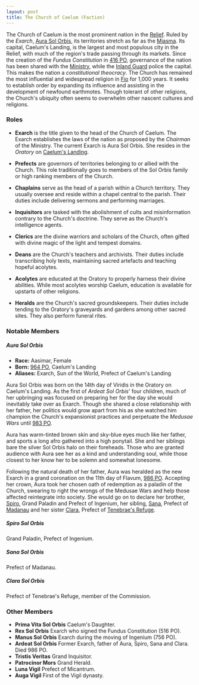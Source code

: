 ```yaml
---
layout: post
title: The Church of Caelum (Faction)
---
```


The Church of Caelum is the most prominent nation in the [Relief](setting-started#the-relief). Ruled by the *Exarch*, [Aura Sol Orbis](#aura-sol-orbis), its territories stretch as far as the [Miasma](getting-started#the-miasma). Its capital, Caelum's Landing, is the largest and most populous city in the Relief, with much of the region's trade passing through its markets. Since the creation of the *Fundus Constitution* in [416 PO](timeline#416-po), governance of the nation has been shared with the [Ministry](ministry), while the [Inland Guard](ministry#inland-guard) police the capital. This makes the nation a *constitutional theocracy*. The Church has remained the most influential and widespread religion in [Fio](getting-started#a-world-obscured) for 1,000 years. It seeks to establish order by expanding its influence and assisting in the development of newfound earthmotes. Though tolerant of other religions, the Church's ubiquity often seems to overwhelm other nascent cultures and religions.

### Roles

- **Exarch** is the title given to the head of the Church of Caelum. The Exarch establishes the laws of the nation as proposed by the *Chairman* of the Ministry. The current Exarch is Aura Sol Orbis. She resides in the *Oratory* on [Caelum's Landing](profundus#caelums-landing).

- **Prefects** are governors of territories belonging to or allied with the Church. This role traditionally goes to members of the Sol Orbis family or high ranking members of the Church.

- **Chaplains** serve as the head of a parish within a Church territory. They usually oversee and reside within a chapel central to the parish. Their duties include delivering sermons and performing marriages.

- **Inquisitors** are tasked with the abolishment of cults and misinformation contrary to the Church's doctrine. They serve as the Church's intelligence agents.

- **Clerics** are the divine warriors and scholars of the Church, often gifted with divine magic of the light and tempest domains.

- **Deans** are the Church's teachers and archivists. Their duties include transcribing holy texts, maintaining sacred artefacts and teaching hopeful acolytes.

- **Acolytes** are educated at the Oratory to properly harness their divine abilities. While most acolytes worship Caelum, education is available for upstarts of other religions.

- **Heralds** are the Church's sacred groundskeepers. Their duties include tending to the Oratory's graveyards and gardens among other sacred sites. They also perform funeral rites.

### Notable Members

##### **Aura Sol Orbis**

- **Race:** Aasimar, Female
- **Born:** [964 PO](timeline#964-po), Caelum's Landing
- **Aliases:** Exarch, Sun of the World, Prefect of Caelum's Landing

Aura Sol Orbis was born on the 14th day of Viridis in the Oratory on Caelum's Landing. As the first of *Ardeat Sol Orbis*' four children, much of her upbringing was focused on preparing her for the day she would inevitably take over as Exarch. Though she shared a close relationship with her father, her politics would grow apart from his as she watched him champion the Church's expansionist practices and perpetuate the *Medusae Wars* until [983 PO](timeline#983-po).

Aura has warm-tinted brown skin and sky-blue eyes much like her father, and sports a long afro gathered into a high ponytail. She and her siblings bare the silver Sol Orbis halo on their foreheads. Those who are granted audience with Aura see her as a kind and understanding soul, while those closest to her know her to be solemn and somewhat lonesome.

Following the natural death of her father, Aura was heralded as the new Exarch in a grand coronation on the 11th day of Flavum, [986 PO](timeline#986-po). Accepting her crown, Aura took her chosen oath of redemption as a paladin of the Church, swearing to right the wrongs of the Medusae Wars and help those affected reintegrate into society. She would go on to declare her brother, [Spiro](#spiro-sol-orbis), Grand Paladin and Prefect of Ingenium, her sibling, [Sana](#sana-sol-orbis), Prefect of [Madanau](profundus#madanau) and her sister [Clara](#clara-sol-orbis), Prefect of [Tenebrae's Refuge](profundus#tenebraes-refuge).

##### **Spiro Sol Orbis**

Grand Paladin, Prefect of Ingenium.

##### **Sana Sol Orbis**

Prefect of Madanau.

##### **Clara Sol Orbis**

Prefect of Tenebrae's Refuge, member of the Commission.

### Other Members

- **Prima Vita Sol Orbis** Caelum's Daughter.
- **Rex Sol Orbis** Exarch who signed the Fundus Constitution (516 PO).
- **Manus Sol Orbis** Exarch during the moving of Ingenium (756 PO).
- **Ardeat Sol Orbis** Former Exarch, father of Aura, Spiro, Sana and Clara. Died 986 PO.
- **Tristis Veritas** Grand Inquisitor.
- **Patrocinor Mors** Grand Herald.
- **Luna Vigil** Prefect of Micantrum.
- **Auga Vigil** First of the Vigil dynasty.
